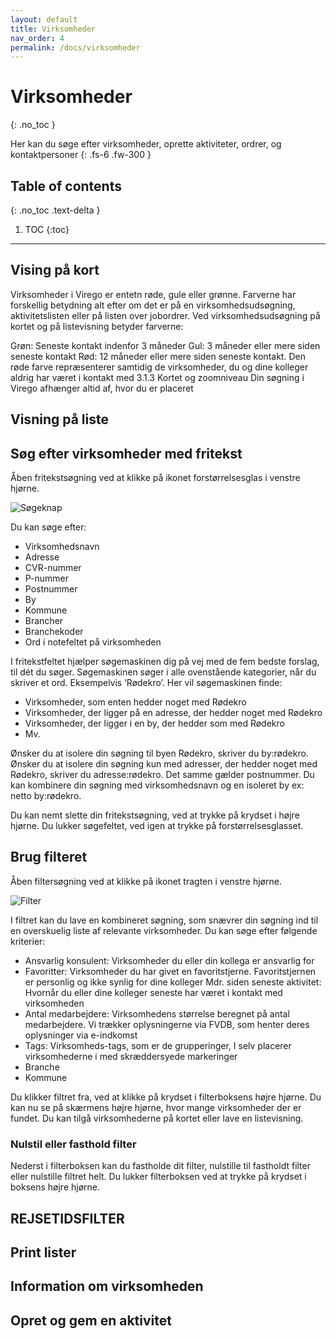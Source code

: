 ```yaml
---
layout: default
title: Virksomheder
nav_order: 4
permalink: /docs/virksomheder
---
```


# Virksomheder
{: .no_toc }


Her kan du søge efter virksomheder, oprette aktiviteter, ordrer, og kontaktpersoner
{: .fs-6 .fw-300 }

## Table of contents
{: .no_toc .text-delta }

1. TOC
{:toc}

---

## Vising på kort

Virksomheder i Virego er entetn røde, gule eller <span class="bg-green-000">grønne</span>. Farverne har forskellig betydning alt efter om det er på en virksomhedsudsøgning, aktivitetslisten eller på listen over jobordrer. Ved virksomhedsudsøgning på kortet og på listevisning betyder farverne: 

Grøn: Seneste kontakt indenfor 3 måneder
Gul: 3 måneder eller mere siden seneste kontakt
Rød: 12 måneder eller mere siden seneste kontakt. Den røde farve repræsenterer samtidig de virksomheder, du og dine kolleger aldrig har været i kontakt med
3.1.3 Kortet og zoomniveau
Din søgning i Virego afhænger altid af, hvor du er placeret 

## Visning på liste

## Søg efter virksomheder med fritekst

Åben fritekstsøgning ved at klikke på ikonet forstørrelsesglas i venstre hjørne.

![Søgeknap](/virego-guide/assets/virksomheder/soegeknap.png "Søgeknap")

Du kan søge efter:

- Virksomhedsnavn
- Adresse 
- CVR-nummer
- P-nummer
- Postnummer
- By
- Kommune
- Brancher 
- Branchekoder 
- Ord i notefeltet på virksomheden 

I fritekstfeltet hjælper søgemaskinen dig på vej med de fem bedste forslag, til dét du søger. Søgemaskinen søger i alle ovenstående kategorier, når du skriver et ord. Eksempelvis ‘Rødekro’. Her vil søgemaskinen finde:

- Virksomheder, som enten hedder noget med Rødekro
- Virksomheder, der ligger på en adresse, der hedder noget med Rødekro
- Virksomheder, der ligger i en by, der hedder som med Rødekro 
- Mv. 

Ønsker du at isolere din søgning til byen Rødekro, skriver du by:rødekro. Ønsker du at isolere din søgning kun med adresser, der hedder noget med Rødekro, skriver du adresse:rødekro. Det samme gælder postnummer. Du kan kombinere din søgning med virksomhedsnavn og en isoleret by ex: netto by:rødekro. 

Du kan nemt slette din fritekstsøgning, ved at trykke på krydset i højre hjørne. Du lukker søgefeltet, ved igen at trykke på forstørrelsesglasset. 

## Brug filteret

Åben filtersøgning ved at klikke på ikonet tragten i venstre hjørne. 

![Filter](/virego-guide/assets/virksomheder/filter.png "Filter")

I filtret kan du lave en kombineret søgning, som snævrer din søgning ind til en overskuelig liste af relevante virksomheder. Du kan søge efter følgende kriterier: 

- Ansvarlig konsulent: Virksomheder du eller din kollega er ansvarlig for 
- Favoritter: Virksomheder du har givet en favoritstjerne. Favoritstjernen er personlig og ikke synlig for dine kolleger 
Mdr. siden seneste aktivitet: Hvornår du eller dine kolleger seneste har været i kontakt med virksomheden
- Antal medarbejdere: Virksomhedens størrelse beregnet på antal medarbejdere. Vi trækker oplysningerne via FVDB, som henter deres oplysninger via e-indkomst 
- Tags: Virksomheds-tags, som er de grupperinger, I selv placerer virksomhederne i med skræddersyede markeringer 
- Branche
- Kommune

Du klikker filtret fra, ved at klikke på krydset i filterboksens højre hjørne. Du kan nu se på skærmens højre hjørne, hvor mange virksomheder der er fundet. Du kan tilgå virksomhederne på kortet eller lave en listevisning. 

### Nulstil eller fasthold filter
Nederst i filterboksen kan du fastholde dit filter, nulstille til fastholdt filter eller nulstille filtret helt. Du lukker filterboksen ved at trykke på krydset i boksens højre hjørne. 

## REJSETIDSFILTER

## Print lister

## Information om virksomheden

## Opret og gem en aktivitet